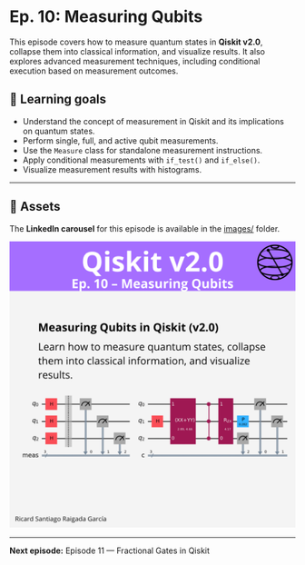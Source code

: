 # Ep. 10: Measuring Qubits

This episode covers how to measure quantum states in **Qiskit v2.0**, collapse them into classical information, and visualize results. It also explores advanced measurement techniques, including conditional execution based on measurement outcomes.

## 🎯 Learning goals

- Understand the concept of measurement in Qiskit and its implications on quantum states.  
- Perform single, full, and active qubit measurements.  
- Use the `Measure` class for standalone measurement instructions.  
- Apply conditional measurements with `if_test()` and `if_else()`.  
- Visualize measurement results with histograms.  

---

## 📁 Assets

The **LinkedIn carousel** for this episode is available in the [images/](images/) folder.

![Example](images/1.png)

---

**Next episode:** Episode 11 — Fractional Gates in Qiskit
